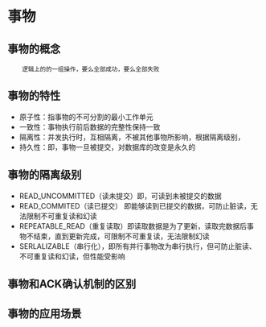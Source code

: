 #  事物

## 事物的概念
        
        逻辑上的的一组操作，要么全部成功，要么全部失败

## 事物的特性
  * 原子性：指事物的不可分割的最小工作单元
  * 一致性：事物执行前后数据的完整性保持一致
  * 隔离性：并发执行时，互相隔离，不被其他事物所影响，根据隔离级别，
  * 持久性：即，事物一旦被提交，对数据库的改变是永久的

## 事物的隔离级别
  * READ_UNCOMMITTED（读未提交）即，可读到未被提交的数据
  * READ_COMMITED（读已提交） 即能够读到已提交的数据，可防止脏读，无法限制不可重复读和幻读
  * REPEATABLE_READ（重复读取）即读取数据是为了更新，读取完数据后事物不结束，直到更新完成，可限制不可重复读，无法限制幻读
  * SERLALIZABLE（串行化），即所有并行事物改为串行执行，但可防止脏读、不可重复读和幻读，但性能受影响
## 事物和ACK确认机制的区别

## 事物的应用场景